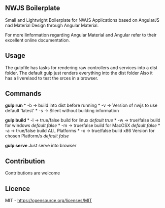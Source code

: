 ## NWJS Boilerplate

Small and Lightwight Boilerplate for NWJS Applications based on AngularJS nad Material Design through Angular Material.

For more Iinformation regarding Angular Material and Angular refer to their excellent online documentation.

## Usage

The gulpfile has tasks for rendering raw controllers and services into a dist folder.
The default gulp just renders everything into the dist folder
Also it has a liverelaod to test the srces in a browser.

## Commands

**gulp run**
	* -b  -> build into dist before running
 	* -v  -> Version of nwjs to use default 'latest'
	* -s  -> Silent without building information
	
**gulp build**
	* -l -> true/false build for linux *default true*
	* -w -> true/false build for windows *default false*
	* -m -> true/false build for MacOSX *default false*
	* -a -> true/false build ALL Platforms
	* -x -> true/false build x86 Version for chosen Platform/s *default false*

**gulp serve** Just serve into browser

## Contribution

Contributions are welcome

## Licence
MIT - https://opensource.org/licenses/MIT
